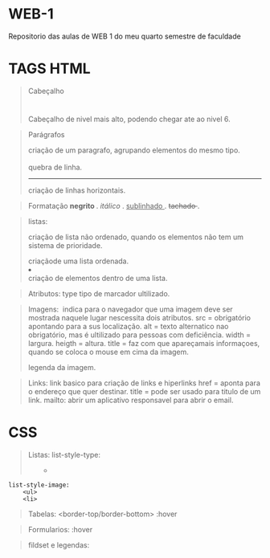 # WEB-1
Repositorio das aulas de WEB 1 do meu quarto semestre de faculdade

# TAGS HTML
 
> Cabeçalho
    <h1> </h1> Cabeçalho de nivel mais alto, podendo chegar ate ao nivel 6.

> Parágrafos
    <p> </p> criação de um paragrafo, agrupando elementos do mesmo tipo.
    <br> </br> quebra de linha.
    <hr> </hr> criação de linhas horizontais.

> Formatação 
    <strong> negrito </strong> .
    <em> itálico </em> .
    <u> sublinhado </u>.
    <strike> tachado </strike> .

> listas:
    <ul> </ul> criação de lista não ordenado, quando os elementos não tem um sistema de prioridade.
    <ol> </ol> criaçãode uma lista ordenada.
    <li> </li> criação de elementos dentro de uma lista.

> Atributos:
    type tipo de marcador ultilizado.

> Imagens:
    <img> indica para o navegador que uma imagem deve ser mostrada naquele lugar nescessita dois atributos.
        src = obrigatório apontando para a sus localização.
        alt = texto alternatico nao obrigatório, mas é ultilizado para pessoas com deficiência.
        width = largura.
        heigth = altura.
        title = faz com que apareçamais informaçoes, quando se coloca o mouse em cima da imagem.
    <figcaption> legenda da imagem.

> Links:
    <a> </a> link basico para criação de links e hiperlinks
        href = aponta para o endereço que quer destinar.
        title = pode ser usado para titulo de um link.
        mailto: abrir um aplicativo responsavel para abrir o email.
        

# CSS

> Listas:
    list-style-type:
        <ol>
        <ul>
        <li>
    
    list-style-image:
        <ul>
        <li>

> Tabelas:
    <width>
    <padding>
    <text-transform>
    <letter-space>
    <border-top/border-bottom>
    <text-align>
    <background-color>
    :hover 

> Formularios:
    <font-size>
    <color>
    <background-color>
    <border>
    <border-radius>
    :hover
    <background-image>

> fildset e legendas:
    <width>
    <color>
    <background-color>
